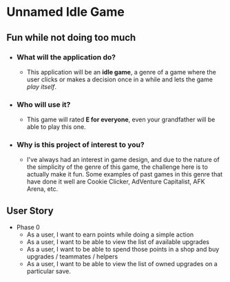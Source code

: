 # Unnamed Idle Game
## Fun while not doing too much


- ### What will the application do?
  - This application will be an **idle game**, a genre of a game where the user clicks or makes a decision once in a while and lets the game _play itself_.
- ### Who will use it?
  - This game will rated **E for everyone**, even your grandfather will be able to play this one.
- ### Why is this project of interest to you?
  - I've always had an interest in game design, and due to the nature of the simplicity of the genre of this game, the challenge here is to actually make it fun. Some examples of past games in this genre that have done it well are Cookie Clicker, AdVenture Capitalist, AFK Arena, etc.

## User Story
  - Phase 0
    - As a user, I want to earn points while doing a simple action
    - As a user, I want to be able to view the list of available upgrades
    - As a user, I want to be able to spend those points in a shop and buy upgrades / teammates / helpers
    - As a user, I want to be able to view the list of owned upgrades on a particular save.